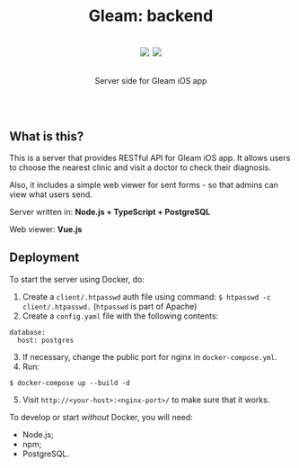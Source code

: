 <h1 align="center">
  <br>Gleam: backend<br>
  <p align="center">
    <img src="https://img.shields.io/badge/Language-TypeScript-blue.svg">
    <img src="https://img.shields.io/badge/Event-VK Hackathon 2018-orange.svg">
  </p>
</h1>
<p align="center">Server side for Gleam iOS app</p>
<br><br>

## What is this?

This is a server that provides RESTful API for Gleam iOS app.
It allows users to choose the nearest clinic and visit a doctor to check
their diagnosis.

Also, it includes a simple web viewer for sent forms - so that
admins can view what users send.

Server written in: **Node.js + TypeScript + PostgreSQL**

Web viewer: **Vue.js**

## Deployment

To start the server using Docker, do:
1. Create a `client/.htpasswd` auth file using command:
```$ htpasswd -c client/.htpasswd.```
(`htpasswd` is part of Apache)
2. Create a `config.yaml` file with the following contents:
```
database:
  host: postgres
```
3. If necessary, change the public port for nginx in `docker-compose.yml`.
4. Run:
```
$ docker-compose up --build -d
```
5. Visit `http://<your-host>:<nginx-port>/` to make sure that it works.

To develop or start *without* Docker, you will need:
- Node.js;
- npm;
- PostgreSQL.
